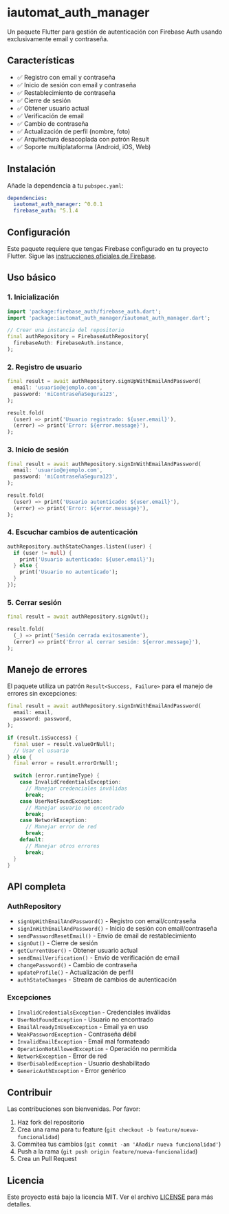 # iautomat_auth_manager

Un paquete Flutter para gestión de autenticación con Firebase Auth usando exclusivamente email y contraseña.

## Características

- ✅ Registro con email y contraseña
- ✅ Inicio de sesión con email y contraseña
- ✅ Restablecimiento de contraseña
- ✅ Cierre de sesión
- ✅ Obtener usuario actual
- ✅ Verificación de email
- ✅ Cambio de contraseña
- ✅ Actualización de perfil (nombre, foto)
- ✅ Arquitectura desacoplada con patrón Result
- ✅ Soporte multiplataforma (Android, iOS, Web)

## Instalación

Añade la dependencia a tu `pubspec.yaml`:

```yaml
dependencies:
  iautomat_auth_manager: ^0.0.1
  firebase_auth: ^5.1.4
```

## Configuración

Este paquete requiere que tengas Firebase configurado en tu proyecto Flutter. Sigue las [instrucciones oficiales de Firebase](https://firebase.google.com/docs/flutter/setup).

## Uso básico

### 1. Inicialización

```dart
import 'package:firebase_auth/firebase_auth.dart';
import 'package:iautomat_auth_manager/iautomat_auth_manager.dart';

// Crear una instancia del repositorio
final authRepository = FirebaseAuthRepository(
  firebaseAuth: FirebaseAuth.instance,
);
```

### 2. Registro de usuario

```dart
final result = await authRepository.signUpWithEmailAndPassword(
  email: 'usuario@ejemplo.com',
  password: 'miContraseñaSegura123',
);

result.fold(
  (user) => print('Usuario registrado: ${user.email}'),
  (error) => print('Error: ${error.message}'),
);
```

### 3. Inicio de sesión

```dart
final result = await authRepository.signInWithEmailAndPassword(
  email: 'usuario@ejemplo.com',
  password: 'miContraseñaSegura123',
);

result.fold(
  (user) => print('Usuario autenticado: ${user.email}'),
  (error) => print('Error: ${error.message}'),
);
```

### 4. Escuchar cambios de autenticación

```dart
authRepository.authStateChanges.listen((user) {
  if (user != null) {
    print('Usuario autenticado: ${user.email}');
  } else {
    print('Usuario no autenticado');
  }
});
```

### 5. Cerrar sesión

```dart
final result = await authRepository.signOut();

result.fold(
  (_) => print('Sesión cerrada exitosamente'),
  (error) => print('Error al cerrar sesión: ${error.message}'),
);
```

## Manejo de errores

El paquete utiliza un patrón `Result<Success, Failure>` para el manejo de errores sin excepciones:

```dart
final result = await authRepository.signInWithEmailAndPassword(
  email: email,
  password: password,
);

if (result.isSuccess) {
  final user = result.valueOrNull!;
  // Usar el usuario
} else {
  final error = result.errorOrNull!;

  switch (error.runtimeType) {
    case InvalidCredentialsException:
      // Manejar credenciales inválidas
      break;
    case UserNotFoundException:
      // Manejar usuario no encontrado
      break;
    case NetworkException:
      // Manejar error de red
      break;
    default:
      // Manejar otros errores
      break;
  }
}
```

## API completa

### AuthRepository

- `signUpWithEmailAndPassword()` - Registro con email/contraseña
- `signInWithEmailAndPassword()` - Inicio de sesión con email/contraseña
- `sendPasswordResetEmail()` - Envío de email de restablecimiento
- `signOut()` - Cierre de sesión
- `getCurrentUser()` - Obtener usuario actual
- `sendEmailVerification()` - Envío de verificación de email
- `changePassword()` - Cambio de contraseña
- `updateProfile()` - Actualización de perfil
- `authStateChanges` - Stream de cambios de autenticación

### Excepciones

- `InvalidCredentialsException` - Credenciales inválidas
- `UserNotFoundException` - Usuario no encontrado
- `EmailAlreadyInUseException` - Email ya en uso
- `WeakPasswordException` - Contraseña débil
- `InvalidEmailException` - Email mal formateado
- `OperationNotAllowedException` - Operación no permitida
- `NetworkException` - Error de red
- `UserDisabledException` - Usuario deshabilitado
- `GenericAuthException` - Error genérico

## Contribuir

Las contribuciones son bienvenidas. Por favor:

1. Haz fork del repositorio
2. Crea una rama para tu feature (`git checkout -b feature/nueva-funcionalidad`)
3. Commitea tus cambios (`git commit -am 'Añadir nueva funcionalidad'`)
4. Push a la rama (`git push origin feature/nueva-funcionalidad`)
5. Crea un Pull Request

## Licencia

Este proyecto está bajo la licencia MIT. Ver el archivo [LICENSE](LICENSE) para más detalles.
